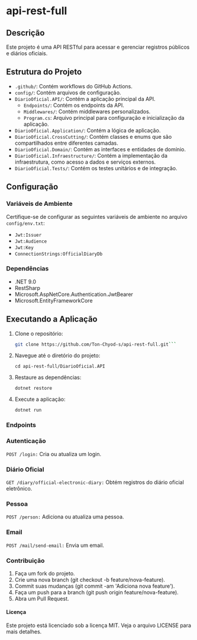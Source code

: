 # api-rest-full

## Descrição

Este projeto é uma API RESTful para acessar e gerenciar registros públicos e diários oficiais.

## Estrutura do Projeto

- `.github/`: Contém workflows do GitHub Actions.
- `config/`: Contém arquivos de configuração.
- `DiarioOficial.API/`: Contém a aplicação principal da API.
  - `Endpoints/`: Contém os endpoints da API.
  - `Middlewares/`: Contém middlewares personalizados.
  - `Program.cs`: Arquivo principal para configuração e inicialização da aplicação.
- `DiarioOficial.Application/`: Contém a lógica de aplicação.
- `DiarioOficial.CrossCutting/`: Contém classes e enums que são compartilhados entre diferentes camadas.
- `DiarioOficial.Domain/`: Contém as interfaces e entidades de domínio.
- `DiarioOficial.Infraestructure/`: Contém a implementação da infraestrutura, como acesso a dados e serviços externos.
- `DiarioOficial.Tests/`: Contém os testes unitários e de integração.

## Configuração

### Variáveis de Ambiente

Certifique-se de configurar as seguintes variáveis de ambiente no arquivo `config/env.txt`:

- `Jwt:Issuer`
- `Jwt:Audience`
- `Jwt:Key`
- `ConnectionStrings:OfficialDiaryDb`

### Dependências

- .NET 9.0
- RestSharp
- Microsoft.AspNetCore.Authentication.JwtBearer
- Microsoft.EntityFrameworkCore

## Executando a Aplicação

1. Clone o repositório:
   ```sh
   git clone https://github.com/Ton-Chyod-s/api-rest-full.git```

2. Navegue até o diretório do projeto:
   
    ```cd api-rest-full/DiarioOficial.API```

3. Restaure as dependências:
   
    ```dotnet restore```

4. Execute a aplicação:
   
    ```dotnet run```

### Endpoints

### Autenticação

```POST /login:``` Cria ou atualiza um login.

### Diário Oficial

```GET /diary/official-electronic-diary:``` Obtém registros do diário oficial eletrônico.

### Pessoa

```POST /person:``` Adiciona ou atualiza uma pessoa.

### Email

```POST /mail/send-email:``` Envia um email.

### Contribuição

1. Faça um fork do projeto.
2. Crie uma nova branch (git checkout -b feature/nova-feature).
3. Commit suas mudanças (git commit -am 'Adiciona nova feature').
4. Faça um push para a branch (git push origin feature/nova-feature).
5. Abra um Pull Request.

#### Licença

Este projeto está licenciado sob a licença MIT. Veja o arquivo LICENSE para mais detalhes.

